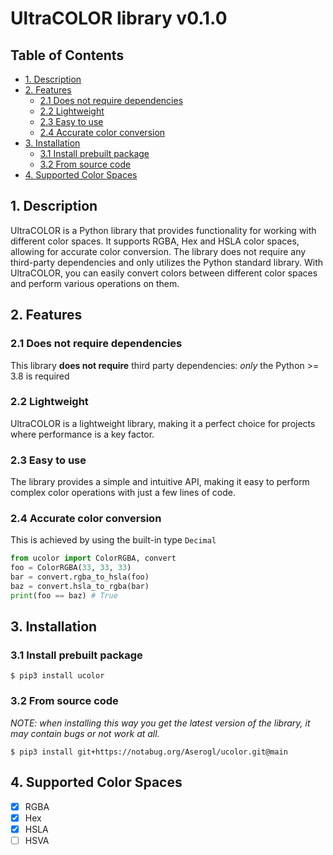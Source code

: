# UltraCOLOR library v0.1.0
## Table of Contents
- [1. Description](#1-description)
- [2. Features](#2-features)
  - [2.1 Does not require dependencies](#21-does-not-require-dependencies)
  - [2.2 Lightweight](#22-lightweight)
  - [2.3 Easy to use](#23-easy-to-use)
  - [2.4 Accurate color conversion](#24-accurate-color-conversion)
- [3. Installation](#3-installation)
  - [3.1 Install prebuilt package](#31-install-prebuilt-package)
  - [3.2 From source code](#32-from-source-code)
- [4. Supported Color Spaces](#4-supported-color-spaces)

## 1. Description
UltraCOLOR is a Python library that provides functionality for working with different color spaces. It supports RGBA, Hex and HSLA color spaces, allowing for accurate color conversion. The library does not require any third-party dependencies and only utilizes the Python standard library. With UltraCOLOR, you can easily convert colors between different color spaces and perform various operations on them.

## 2. Features
### 2.1 Does not require dependencies
This library **does not require** third party dependencies: *only* the Python >= 3.8 is required
### 2.2 Lightweight
UltraCOLOR is a lightweight library, making it a perfect choice for projects where performance is a key factor.
### 2.3 Easy to use
The library provides a simple and intuitive API, making it easy to perform complex color operations with just a few lines of code.
### 2.4 Accurate color conversion
This is achieved by using the built-in type `Decimal`
```python
from ucolor import ColorRGBA, convert
foo = ColorRGBA(33, 33, 33)
bar = convert.rgba_to_hsla(foo)
baz = convert.hsla_to_rgba(bar)
print(foo == baz) # True
```

## 3. Installation
### 3.1 Install prebuilt package

```console
$ pip3 install ucolor
```
### 3.2 From source code
*NOTE: when installing this way you get the latest version of the library, it may contain bugs or not work at all.*
```console
$ pip3 install git+https://notabug.org/Aserogl/ucolor.git@main
```

## 4. Supported Color Spaces
- [x] RGBA
- [x] Hex
- [x] HSLA
- [ ] HSVA
